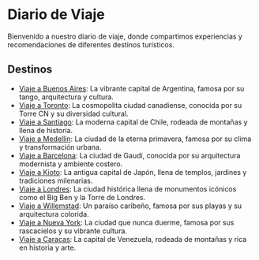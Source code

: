 # Diario de Viaje

Bienvenido a nuestro diario de viaje, donde compartimos experiencias y recomendaciones de diferentes destinos turísticos.

## Destinos

- [Viaje a Buenos Aires](entradas/buenos-aires.md): La vibrante capital de Argentina, famosa por su tango, arquitectura y cultura.
- [Viaje a Toronto](entradas/toronto.md): La cosmopolita ciudad canadiense, conocida por su Torre CN y su diversidad cultural.
- [Viaje a Santiago](entradas/santiago.md): La moderna capital de Chile, rodeada de montañas y llena de historia.
- [Viaje a Medellín](entradas/medellin.md): La ciudad de la eterna primavera, famosa por su clima y transformación urbana.
- [Viaje a Barcelona](entradas/barcelona.md): La ciudad de Gaudí, conocida por su arquitectura modernista y ambiente costero.
- [Viaje a Kioto](entradas/kioto.md): La antigua capital de Japón, llena de templos, jardines y tradiciones milenarias.
- [Viaje a Londres](entradas/londres.md): La ciudad histórica llena de monumentos icónicos como el Big Ben y la Torre de Londres.
- [Viaje a Willemstad](entradas/willemstad.md): Un paraíso caribeño, famosa por sus playas y su arquitectura colorida.
- [Viaje a Nueva York](entradas/nueva-york.md): La ciudad que nunca duerme, famosa por sus rascacielos y su vibrante cultura.
- [Viaje a Caracas](entradas/caracas.md): La capital de Venezuela, rodeada de montañas y rica en historia y arte.
